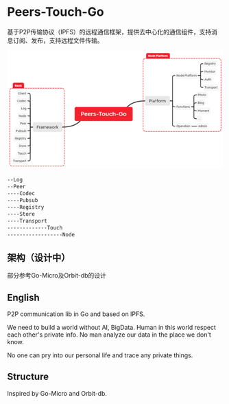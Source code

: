# Peers-Touch-Go

基于P2P传输协议（IPFS）的远程通信框架，提供去中心化的通信组件，支持消息订阅、发布，支持远程文件传输。

![architecture](./doc/images/architecture.png)

```
--Log
--Peer
----Codec
----Pubsub
----Registry
----Store
----Transport
-------------Touch
------------------Node
```

## 架构（设计中）

部分参考Go-Micro及Orbit-db的设计

## English

P2P communication lib in Go and based on IPFS.

We need to build a world without AI, BigData. Human in this world respect each other's private info. No man analyze our data in the place we don't know.

No one can pry into our personal life and trace any private things.

## Structure

Inspired by Go-Micro and Orbit-db.